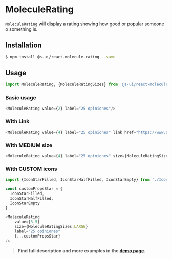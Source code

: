 # MoleculeRating

`MoleculeRating` will display a rating showing how good or popular someone o something is.


## Installation

```sh
$ npm install @s-ui/react-molecule-rating --save
```

## Usage

```js
import MoleculeRating, {MoleculeRatingSizes} from '@s-ui/react-molecule-rating'
```

### Basic usage

```js
<MoleculeRating value={2} label="25 opiniones"/>
```

### With Link

```js
<MoleculeRating value={4} label="25 opiniones" link href="https://www.adevinta.com/"/>        
```

### With MEDIUM size

```js
<MoleculeRating value={4} label="25 opiniones" size={MoleculeRatingSizes.MEDIUM} link href="https://www.adevinta.com/"/>        
```

### With CUSTOM icons

```js
import {IconStarFilled, IconStarHalfFilled, IconStarEmpty} from './Icons'

const customPropsStar = {
  IconStarFilled,
  IconStarHalfFilled,
  IconStarEmpty
}

<MoleculeRating
    value={3.5}
    size={MoleculeRatingSizes.LARGE}
    label="25 opiniones"
    {...customPropsStar}
/>
```



> **Find full description and more examples in the [demo page](https://sui-components.now.sh/workbench/molecule/rating/demo).**